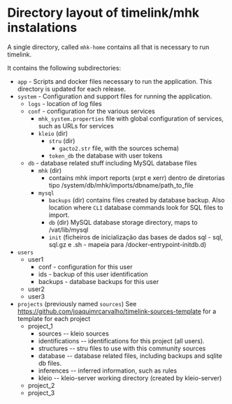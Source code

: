 # Directory layout of timelink/mhk instalations

A single directory, called `mhk-home` contains all that is necessary to run timelink. 

It contains the following subdirectories:

    
* `app` - Scripts and docker files necessary to run the application. 
   This directory is updated for each release.
* `system` - Configuration and support files for running the application. 
    * `logs` - location of log files
    * `conf` - configuration for the various services
        * `mhk_system.properties` file with global configuration of services, such as URLs for services
        * `kleio` (dir)
            * `stru` (dir)
                * `gacto2.str` file, with the sources schema)
            * `token_db` the database with user tokens
    * `db` - database related stuff including MySQL database files
        * `mhk` (dir)
            * contains mhk import reports (xrpt e xerr) dentro de diretorias tipo /system/db/mhk/imports/dbname/path_to_file
        * `mysql`
            * `backups` (dir) contains files created by database backup. Also location where `CLI` database commands look for SQL files to import.
            * `db` (dir) MySQL database storage directory, maps to /vat/lib/mysql
            * `init` (ficheiros de inicialização das bases de dados sql - sql, sql.gz e .sh - mapeia para /docker-entrypoint-initdb.d)
* `users`
    * user1
        * conf - configuration for this user
        * ids - backup of this user identification
        * backups - database backups for this user
    * user2
    * user3
* `projects` (previously named `sources`) See https://github.com/joaquimrcarvalho/timelink-sources-template for a template for each project
    * project_1
        * sources -- kleio sources
        * identifications -- identifications for this project (all users).
        * structures -- stru files to use with this community sources
        * database -- database related files, including backups and sqlite db files.
        * inferences -- inferred information, such as rules
        * kleio -- kleio-server working directory (created by kleio-server)
    * project_2
    * project_3